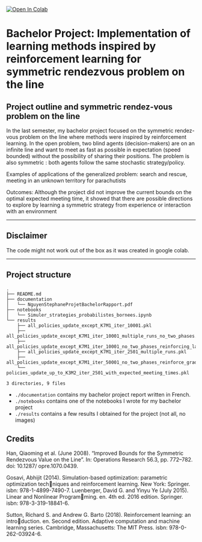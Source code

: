 
[![Open In Colab](https://colab.research.google.com/assets/colab-badge.svg)](https://colab.research.google.com/drive/1PQ_DDKtybPYOu60aEphWkZo64BNJOjAH#scrollTo=3oHNhsAj_vgA)

# Bachelor Project: Implementation of learning methods inspired by reinforcement learning for symmetric rendezvous problem on the line

## Project outline and symmetric rendez-vous problem on the line
In the last semester, my bachelor project focused on the symmetric rendez-vous problem on the line where methods were inspired by reinforcement learning.
In the open problem, two blind agents (decision-makers) are on an infinite line and want to meet as fast as possible in expectation (speed bounded) without the possibility of sharing their positions. The problem is also symmetric : both agents follow the same stochastic strategy/policy.

Examples of applications of the generalized problem: search and rescue, meeting in an unknown territory for parachutists

Outcomes:
Although the project did not improve the current bounds on the optimal expected meeting time, it showed that there are possible directions to explore by learning a symmetric strategy from experience or interaction with an environment

---
## Disclaimer

The code might not work out of the box as it was created in google colab.

---

## Project structure

```
.
├── README.md
├── documentation
│   └── NguyenStephaneProjetBachelorRapport.pdf
├── notebooks
│   └── Simuler_strategies_probabilistes_bornees.ipynb
└── results
    ├── all_policies_update_except_K7M1_iter_10001.pkl
    ├── all_policies_update_except_K7M1_iter_10001_multiple_runs_no_two_phases.pkl
    ├── all_policies_update_except_K7M1_iter_10001_no_two_phases_reinforcing_last_sub_trajs.pkl
    ├── all_policies_update_except_K7M1_iter_2501_multiple_runs.pkl
    ├── all_policies_update_except_K7M1_iter_50001_no_two_phases_reinforce_gradient_projection_like.pkl
    └── policies_update_up_to_K3M2_iter_2501_with_expected_meeting_times.pkl

3 directories, 9 files
```

- `./documentation` contains my bachelor project report written in French.
- `./notebooks` contains one of the notebooks I wrote for my bachelor project
- `./results` contains a few results I obtained for the project (not all, no images)

## Credits

Han, Qiaoming et al. (June 2008). “Improved Bounds for the Symmetric Rendezvous
Value on the Line”. In: Operations Research 56.3, pp. 772–782. doi: 10.1287/
opre.1070.0439.

Gosavi, Abhijit (2014). Simulation-based optimization: parametric optimization techniques and reinforcement learning. New York: Springer. isbn: 978-1-4899-7490-7.
Luenberger, David G. and Yinyu Ye (July 2015). Linear and Nonlinear Programming. en. 4th ed. 2016 edition. Springer. isbn: 978-3-319-18841-6.

Sutton, Richard S. and Andrew G. Barto (2018). Reinforcement learning: an introduction. en. Second edition. Adaptive computation and machine learning series.
Cambridge, Massachusetts: The MIT Press. isbn: 978-0-262-03924-6.


